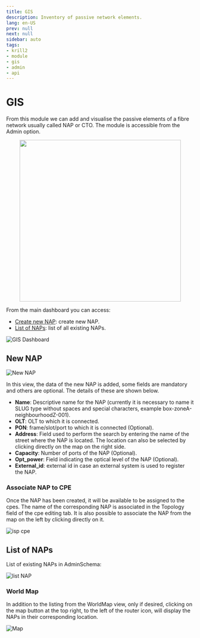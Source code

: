 ```yaml
---
title: GIS
description: Inventory of passive network elements.
lang: en-US
prev: null
next: null
sidebar: auto
tags:
- krill2
- module
- gis
- admin
- api
---
```

# GIS

From this module we can add and visualise the passive elements of a fibre network usually called NAP or CTO. The module is accessible from the Admin option. 

<p align="center"><img src="/img/krill2/gis/01-admin-menu.png" width="433"></p>

From the main dashboard you can access:

- [Create new NAP](/es/krill2/gis/#new-nap): create new NAP.
- [List of NAPs](/es/krill2/gis/#list-of-naps): list of all existing NAPs.

![GIS Dashboard](/img/krill2/gis/02-module-gis.png)


## New NAP

![New NAP](/img/krill2/gis/03-create-nap.png)

In this view, the data of the new NAP is added, some fields are mandatory and others are optional. The details of these are shown below.


- **Name**: Descriptive name for the NAP (currently it is necessary to name it SLUG type without spaces and special characters, example box-zoneA-neighbourhoodZ-001).
- **OLT**:  OLT to which it is connected.
- **PON**:  frame/slot/port to which it is connected (Optional).
- **Address**: Field used to perform the search by entering the name of the street where the NAP is located. The location can also be selected by clicking directly on the map on the right side.
- **Capacity**: Number of ports of the NAP (Optional).
- **Opt_power**: Field indicating the optical level of the NAP (Optional).
- **External_id**: external id in case an external system is used to register the NAP.

### Associate NAP to CPE

Once the NAP has been created, it will be available to be assigned to the cpes. The name of the corresponding NAP is associated in the Topology field of the cpe editing tab. It is also possible to associate the NAP from the map on the left by clicking directly on it.

![isp cpe](/img/krill2/gis/05-cpe.png)


###

## List of NAPs


List of existing NAPs in AdminSchema:

![list NAP](/img/krill2/gis/04-list-nap.png)

### World Map

In addition to the listing from the WorldMap view, only if desired, clicking on the map button at the top right, to the left of the router icon, will display the NAPs in their corresponding location.

![Map](/img/krill2/gis/06-map.png)